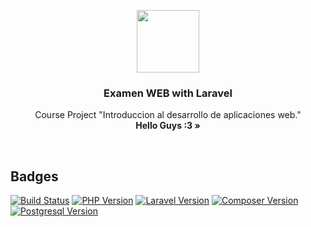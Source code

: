 <p align="center">
  <a href="#">
    <img src="http://jnyconstruction.ie/wp-content/uploads/2015/11/icon-hammer-wrench.png" width=100 height=100>
  </a>

  <h3 align="center">Examen WEB with Laravel</h3>

  <p align="center">
    Course Project "Introduccion al desarrollo de aplicaciones web."
    <br>
    <strong>Hello Guys :3 &raquo;</strong>
  </p>
</p>
<br>

## Badges

[![Build Status](https://img.shields.io/badge/Status-Development-yellow.svg?style=flat)]()
[![PHP Version](https://img.shields.io/badge/PHP-7.1.4-blue.svg?style=flat)](http://php.net/releases/7_1_4.php)
[![Laravel Version](https://img.shields.io/badge/Laravel-5-blue.svg?style=flat)](https://laravel.com/docs/5.0)
[![Composer Version](https://img.shields.io/badge/Composer-1.4.1-blue.svg?style=flat)](https://getcomposer.org/download/)
[![Postgresql Version](https://img.shields.io/badge/PostgreSQL-9.6.3-yellow.svg?style=flat)](https://www.postgresql.org/download/)